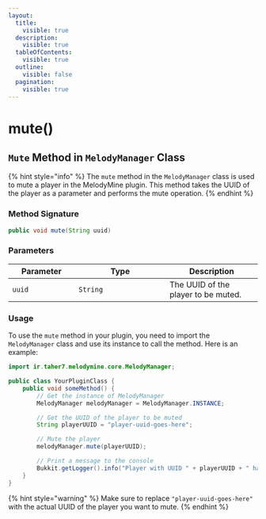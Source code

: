 ```yaml
---
layout:
  title:
    visible: true
  description:
    visible: true
  tableOfContents:
    visible: true
  outline:
    visible: false
  pagination:
    visible: true
---
```


# mute()

## `Mute` Method in `MelodyManager` Class

{% hint style="info" %}
The `mute` method in the `MelodyManager` class is used to mute a player in the MelodyMine plugin. This method takes the UUID of the player as a parameter and performs the mute operation.
{% endhint %}

### Method Signature

```java
public void mute(String uuid)
```

### Parameters

<table><thead><tr><th width="118">Parameter</th><th width="168">Type</th><th>Description</th></tr></thead><tbody><tr><td><code>uuid</code></td><td><code>String</code></td><td>The UUID of the player to be muted.</td></tr></tbody></table>

### Usage

To use the `mute` method in your plugin, you need to import the `MelodyManager` class and use its instance to call the method. Here is an example:

```java
import ir.taher7.melodymine.core.MelodyManager;

public class YourPluginClass {
    public void someMethod() {
        // Get the instance of MelodyManager
        MelodyManager melodyManager = MelodyManager.INSTANCE;

        // Get the UUID of the player to be muted
        String playerUUID = "player-uuid-goes-here";

        // Mute the player
        melodyManager.mute(playerUUID);

        // Print a message to the console
        Bukkit.getLogger().info("Player with UUID " + playerUUID + " has been muted.");
    }
}
```

{% hint style="warning" %}
Make sure to replace `"player-uuid-goes-here"` with the actual UUID of the player you want to mute.
{% endhint %}
